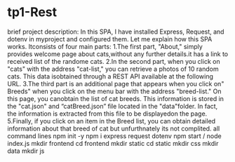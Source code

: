 # tp1-Rest
brief project description:
In this SPA, I have installed Express, Request, and dotenv in myproject and
configured them. Let me explain how this SPA works. Itconsists of four main
parts:
1.The first part, "About," simply provides welcome page about cats,without any
further details.it has a link to received list of the randome cats.
2.In the second part, when you click on "cats" with the address "cat-list," you
can retrieve a photos of 10 random cats. This data isobtained through a REST API
available at the following URL.
3.The third part is an additional page that appears when you click on" Breeds"
when you click on the menu bar with the address "breed-list." On this page, you
canobtain the list of cat breeds.
This information is stored in the "cat.json" and “catBreed.json” file located in
the "data"folder. In fact, the information is extracted from this file to be
displayedon the page.
5.Finally, if you click on an item in the Breed list, you can obtain detailed
information about that breed of cat but unfurthnately its not complited.
all command lines
npm init -y
npm i express request dotenv
npm start / node index.js
mkdir frontend
cd frontend
mkdir static
cd static
mkdir css
mkdir data
mkdir js
